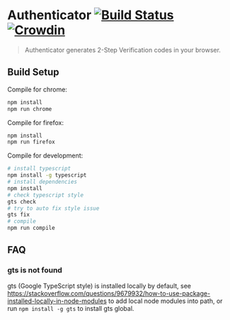 # Authenticator [![Build Status](https://travis-ci.org/Authenticator-Extension/Authenticator.svg?branch=dev)](https://travis-ci.org/Authenticator-Extension/Authenticator) [![Crowdin](https://d322cqt584bo4o.cloudfront.net/authenticator-firefox/localized.svg)](https://crowdin.com/project/authenticator-firefox) 

> Authenticator generates 2-Step Verification codes in your browser.

## Build Setup

Compile for chrome:

```bash
npm install
npm run chrome
```
Compile for firefox:

```bash
npm install
npm run firefox
```

Compile for development:

``` bash
# install typescript
npm install -g typescript
# install dependencies
npm install
# check typescript style
gts check
# try to auto fix style issue
gts fix
# compile
npm run compile
```

## FAQ

### gts is not found

gts (Google TypeScript style) is installed locally by default, see <https://stackoverflow.com/questions/9679932/how-to-use-package-installed-locally-in-node-modules> to add local node modules into path, or run `npm install -g gts` to install gts global.
